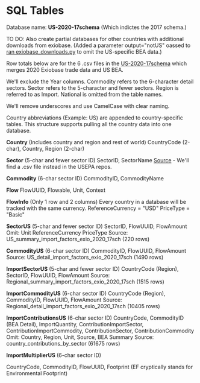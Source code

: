 # SQL Tables

Database name: **US-2020-17schema** (Which indictes the 2017 schema.)

TO DO: Also create partial databases for other countries with additional downloads from exiobase. (Added a parameter output="notUS" oassed to <a href="https://github.com/ModelEarth/USEEIO/tree/import_factors/import_factors_exio">ran exiobase_downloads.py</a> to omit the US-specific BEA data.)

Row totals below are for the 6 .csv files in the [US-2020-17schema](https://github.com/ModelEarth/OpenFootprint/tree/main/impacts/exiobase/US/2020) which merges 2020 Exiobase trade data and US BEA.<!--
	<a href="https://github.com/ModelEarth/USEEIO/tree/import_factors/import_factors_exio/output">Exiobase+BEA output for 2019</a>.
-->

We'll exclude the Year columns.
Commodity refers to the 6-character detail sectors.
Sector refers to the 5-character and fewer sectors.
Region is referred to as Import.
National is omitted from the table names.

We'll remove underscores and use CamelCase with clear naming.

Country abbreviations (Example: US) are appended to country-specific tables.
This structure supports pulling all the country data into one database.

**Country** (Includes country and region and rest of world)
CountryCode (2-char), Country, Region (2-char)

**Sector** (5-char and fewer sector ID)
SectorID, SectorName
[Source](https://github.com/ModelEarth/OpenFootprint/blob/main/impacts/2020/USEEIOv2.0.1-411/sectors.json) - We'll find a .csv file instead in the USEPA repos.

**Commodity** (6-char sector ID)
CommodityID, CommodityName

**Flow**
FlowUUID, Flowable, Unit, Context

**FlowInfo** (Only 1 row and 2 columns)
Every country in a database will be tracked with the same currency.
ReferenceCurrency = "USD"
PriceType = "Basic"

**SectorUS** (5-char and fewer sector ID)
SectorID, FlowUUID, FlowAmount
Omit: Unit ReferenceCurrency PriceType 
Source: US_summary_import_factors_exio_2020_17sch (220 rows)

**CommodityUS** (6-char sector ID)
CommodityID, FlowUUID, FlowAmount
Source: US_detail_import_factors_exio_2020_17sch (1490 rows)

**ImportSectorUS** (5-char and fewer sector ID)
CountryCode (Region), SectorID, FlowUUID, FlowAmount
Source: Regional_summary_import_factors_exio_2020_17sch (1515 rows)

**ImportCommodityUS** (6-char sector ID)
CountryCode (Region), CommodityID, FlowUUID, FlowAmount
Source: Regional_detail_import_factors_exio_2020_17sch (10405 rows)

**ImportContributionsUS** (6-char sector ID)
CountryCode, CommodityID (BEA Detail), ImportQuantity, ContributionImportSector, ContributionImportCommodity, ContributionSector, ContributionCommodity
Omit: Country, Region, Unit, Source, BEA Summary
Source: country_contributions_by_sector (61675 rows)

**ImportMultiplierUS** (6-char sector ID)
<!-- If we ever have a 5-char sector multiplier, the 5-char table will be ImportSectorMultiplierUS -->
CountryCode, CommodityID, FlowUUID, Footprint (EF cryptically stands for Environmental Footprint)